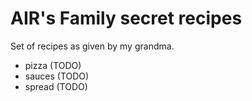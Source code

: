 # AIR's Family secret recipes

Set of recipes as given by my grandma.

* pizza (TODO)
* sauces (TODO)
* spread (TODO)

